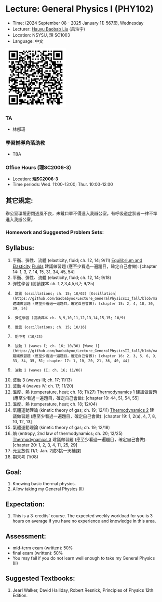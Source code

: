 # Lecture: General Physics I (PHY102)
* Time: (2024 September 08 - 2025 January 11) 567節, Wednesday
* Lecturer: [Hauyu Baobab Liu](https://baobabyoo.github.io/) (呂浩宇)
* Location: NSYSU, 理 SC1003
* Language: 中文

<img src="./images/qrcode.png" alt="QRcode" width="200px"/>

### TA
- 林郁珊

### 學習輔導角落助教
- TBA

### Office Hours (理SC2006-3)
- Location: **理SC2006-3**
- Time periods: Wed. 11:00-13:00; Thur. 10:00-12:00

## 其它規定:
辦公室環境密閉通風不良，未戴口罩不得進入我辦公室。有呼吸道症狀者一律不準進入我辦公室。

### Homework and Suggested Problem Sets:

## Syllabus:
1.	平衡、彈性、流體 (elasticity, fluid; ch. 12, 14; 9/11) [Equilibrium and Elasticity](https://github.com/baobabyoo/Lecture_GeneralPhysicsII_fall/blob/main/lecture_notes/equilibrium_elasticity.pdf) [Fluids](https://github.com/baobabyoo/Lecture_GeneralPhysicsII_fall/blob/main/lecture_notes/fluids.pdf) 建議做習題 (應至少看過一遍題目，確定自己會做): [chapter 14: 1, 3, 7, 14, 15, 31, 34, 45, 54]
2.	平衡、彈性、流體 (elasticity, fluid; ch. 12, 14; 9/18) 
3.	彈性學習 (閱讀課本 ch. 1,2,3,4,5,6,7; 9/25) 
4.      諧震 (oscillations; ch. 15; 10/02) [Oscillation](https://github.com/baobabyoo/Lecture_GeneralPhysicsII_fall/blob/main/lecture_notes/oscillation.pdf) 建議做習題 (應至少看過一遍題目，確定自己會做): [chapter 15: 2, 4, 10, 30, 39, 54]
5.      彈性學習 (閱讀課本 ch. 8,9,10,11,12,13,14,15,15; 10/9)
6.      諧震 (oscillations; ch. 15; 10/16)
7.      期中考 (10/23)
8.      波動 1 (waves I; ch. 16; 10/30) [Wave 1](https://github.com/baobabyoo/Lecture_GeneralPhysicsII_fall/blob/main/lecture_notes/wave1.pdf) 建議做習題 (應至少看過一遍題目，確定自己會做): [chapter 16: 2, 3, 5, 6, 9, 33, 34, 35, 51; chapter 17: 1, 10, 20, 21, 36, 40, 44]
9.      波動 2 (waves II; ch. 16; 11/06)
10.	波動 3 (waves III; ch. 17; 11/13)
11.	波動 4 (waves IV; ch. 17; 11/20)
12.	溫度、熱 (temperature, heat; ch. 18; 11/27) [Thermodynamics 1](https://github.com/baobabyoo/Lecture_GeneralPhysicsII_fall/blob/main/lecture_notes/thermodynamics.pdf) 建議做習題 (應至少看過一遍題目，確定自己會做): [chapter 18: 44, 51, 54, 55]
13.	溫度、熱 (temperature, heat; ch. 18; 12/04)
14.	氣體運動理論 (kinetic theory of gas; ch. 19; 12/11) [Thermodynamics 2](https://github.com/baobabyoo/Lecture_GeneralPhysicsII_fall/blob/main/lecture_notes/thermodynamics2.pdf)  建議做習題 (應至少看過一遍題目，確定自己會做): [chapter 19: 1, 2(a), 4, 7, 8, 10, 12, 13]
15.	氣體運動理論 (kinetic theory of gas; ch. 19; 12/18)
16.	熵 (entropy, 2nd law of thermodynamics; ch. 20; 12/25) [Thermodynamics 3](https://github.com/baobabyoo/Lecture_GeneralPhysicsII_fall/blob/main/lecture_notes/thermodynamics3.pdf)  建議做習題 (應至少看過一遍題目，確定自己會做): [chapter 20: 1, 2, 3, 4, 11, 25, 29]
17.	元旦放假 (1/1; Jan. 2或3挑一天補課) 
16.	期末考 (1/08)


## Goal:
1. Knowing basic thermal physics.
2. Allow taking my General Physics (II)

## Expectation:
1. This is a 3-credits' course. The expected weekly workload for you is 3 hours on average if you have no experience and knowledge in this area.

## Assessment:
- mid-term exam (written): 50%
- final exam (written): 50%
- You may fail if you do not learn well enough to take my General Physics (II)

## Suggested Textbooks:
1. Jearl Walker, David Halliday, Robert Resnick, Principles of Physics 12th Edition.
